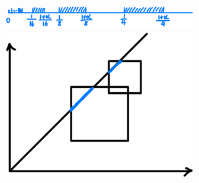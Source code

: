 ![image-20250313214429289](hw7.assets/image-20250313214429289.png)

![image-20250314181717946](hw7.assets/image-20250314181717946.png)